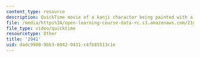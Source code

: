 ```yaml
---
content_type: resource
description: QuickTime movie of a kanji character being painted with a brush.
file: /media/https%3A/open-learning-course-data-rc.s3.amazonaws.com/21g-504-japanese-iv-spring-2009/dadc99809bb360429431c4fb85513c1e_2941.mov
file_type: video/quicktime
resourcetype: Other
title: '2941'
uid: dadc9980-9bb3-6042-9431-c4fb85513c1e
---
```

